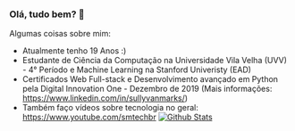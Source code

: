 ### Olá, tudo bem? 👋



Algumas coisas sobre mim:

- Atualmente tenho 19 Anos :)
- Estudante de Ciência da Computação na Universidade Vila Velha (UVV) - 4° Período e Machine Learning na Stanford Univeristy (EAD)
- Certificados Web Full-stack e Desenvolvimento avançado em Python pela Digital Innovation One - Dezembro de 2019 (Mais informações: https://www.linkedin.com/in/sullyvanmarks/)
- Também faço vídeos sobre tecnologia no geral: https://www.youtube.com/smtechbr
[![Github Stats](https://github-readme-stats.vercel.app/api?username=sullyan15&hide=[%22issues%22,%22prs%22,%22contribs%22]&show_icons=true&theme=default)](https://github.com/sullyvan15)
